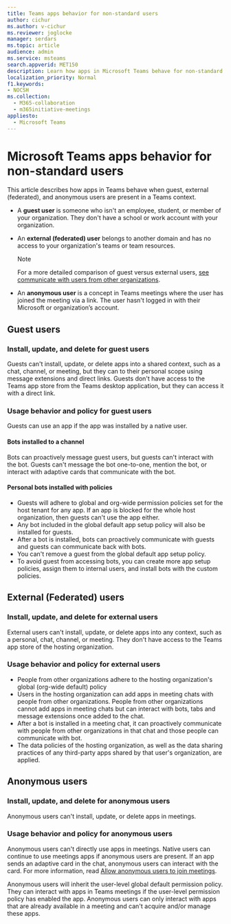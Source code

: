 ```yaml
---
title: Teams apps behavior for non-standard users 
author: cichur
ms.author: v-cichur
ms.reviewer: joglocke
manager: serdars
ms.topic: article
audience: admin
ms.service: msteams
search.appverid: MET150
description: Learn how apps in Microsoft Teams behave for non-standard users.
localization_priority: Normal
f1.keywords:
- NOCSH
ms.collection: 
  - M365-collaboration
  - m365initiative-meetings
appliesto: 
  - Microsoft Teams
---
```


# Microsoft Teams apps behavior for non-standard users

This article describes how apps in Teams behave when guest, external (federated), and anonymous users are present in a Teams context.

- A **guest user** is someone who isn't an employee, student, or member of your organization. They don't have a school or work account with your organization.

- An **external (federated) user** belongs to another domain and has no access to your organization's teams or team resources.

  > [!Note]
  > For a more detailed comparison of guest versus external users, [see communicate with users from other organizations](./communicate-with-users-from-other-organizations.md).

- An **anonymous user** is a concept in Teams meetings where the user has joined the meeting via a link. The user hasn't logged in with their Microsoft or organization’s account.

## Guest users

### Install, update, and delete for guest users

Guests can't install, update, or delete apps into a shared context, such as a chat, channel, or meeting, but they can to their personal scope using message extensions and direct links. Guests don't have access to the Teams app store from the Teams desktop application, but they can access it with a direct link.

### Usage behavior and policy for guest users 

Guests can use an app if the app was installed by a native user.

#### Bots installed to a channel

Bots can proactively message guest users, but guests can't interact with the bot. Guests can't message the bot one-to-one, mention the bot, or interact with adaptive cards that communicate with the bot.

#### Personal bots installed with policies

- Guests will adhere to global and org-wide permission policies set for the host tenant for any app. If an app is blocked for the whole host organization, then guests can't use the app either.
- Any bot included in the global default app setup policy will also be installed for guests.
- After a bot is installed, bots can proactively communicate with guests and guests can communicate back with bots.
- You can't remove a guest from the global default app setup policy.
- To avoid guest from accessing bots, you can create more app setup policies, assign them to internal users, and install bots with the custom policies.

## External (Federated) users

### Install, update, and delete for external users

External users can't install, update, or delete apps into any context, such as a personal, chat, channel, or meeting. They don't have access to the Teams app store of the hosting organization.

### Usage behavior and policy for external users

- People from other organizations adhere to the hosting organization's global (org-wide default) policy
- Users in the hosting organization can add apps in meeting chats with people from other organizations. People from other organizations cannot add apps in meeting chats but can interact with bots, tabs and message extensions once added to the chat.
- After a bot is installed in a meeting chat, it can proactively communicate with people from other organizations in that chat and those people can communicate with bot.
- The data policies of the hosting organization, as well as the data sharing practices of any third-party apps shared by that user's organization, are applied.

## Anonymous users

### Install, update, and delete for anonymous users

Anonymous users can't install, update, or delete apps in meetings.

### Usage behavior and policy for anonymous users

Anonymous users can't directly use apps in meetings. Native users can continue to use meetings apps if anonymous users are present. If an app sends an adaptive card in the chat, anonymous users can interact with the card. For more information, read [Allow anonymous users to join meetings](/meeting-settings-in-teams#allow-anonymous-users-to-join-meetings).

Anonymous users will inherit the user-level global default permission policy. They can interact with apps in Teams meetings if the user-level permission policy has enabled the app. Anonymous users can only interact with apps that are already available in a meeting and can't acquire and/or manage these apps.
